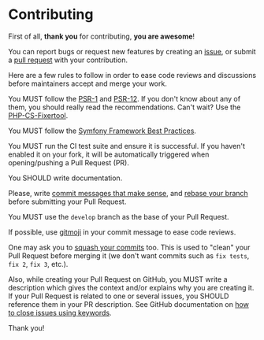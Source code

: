 # Contributing

First of all, **thank you** for contributing, **you are awesome**!

You can report bugs or request new features by creating an [issue](https://github.com/Monogramm/vue-symfony-starter/issues), or submit a [pull request](https://github.com/Monogramm/vue-symfony-starter/pulls) with your contribution.

Here are a few rules to follow in order to ease code reviews and discussions before maintainers accept and merge your work.

You MUST follow the [PSR-1](https://www.php-fig.org/psr/psr-1/) and [PSR-12](https://www.php-fig.org/psr/psr-12/). If you don't know about any of them, you should really read the recommendations. Can't wait? Use the [PHP-CS-Fixertool](http://cs.sensiolabs.org/).

You MUST follow the [Symfony Framework Best Practices](https://symfony.com/doc/current/best_practices.html).

You MUST run the CI test suite and ensure it is successful. If you haven't enabled it on your fork, it will be automatically triggered when opening/pushing a Pull Request (PR).

You SHOULD write documentation.

Please, write [commit messages that make sense](http://tbaggery.com/2008/04/19/a-note-about-git-commit-messages.html), and [rebase your branch](http://git-scm.com/book/en/Git-Branching-Rebasing) before submitting your Pull Request.

You MUST use the `develop` branch as the base of your Pull Request.

If possible, use [gitmoji](https://gitmoji.carloscuesta.me/) in your commit message to ease code reviews.

One may ask you to [squash your commits](http://gitready.com/advanced/2009/02/10/squashing-commits-with-rebase.html) too. This is used to "clean" your Pull Request before merging it (we don't want commits such as `fix tests`, `fix 2`, `fix 3`, etc.).

Also, while creating your Pull Request on GitHub, you MUST write a description which gives the context and/or explains why you are creating it. If your Pull Request is related to one or several issues, you SHOULD reference them in your PR description. See GitHub documentation on [how to close issues using keywords](https://help.github.com/en/articles/closing-issues-using-keywords).

Thank you!
